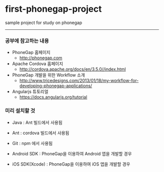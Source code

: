 # first-phonegap-project

sample project for study on phonegap

------------------------------------- 




### 공부에 참고하는 내용 

- PhoneGap 홈페이지 
	- http://phonegap.com
- Apache Cordova 홈페이지
	- http://cordova.apache.org/docs/en/3.5.0//index.html 
- PhoneGap 개발을 위한 Workflow 소개
	- http://www.tricedesigns.com/2013/01/18/my-workflow-for-developing-phonegap-applications/ 
- Angularjs 튜토리얼
	- https://docs.angularjs.org/tutorial

### 미리 설치할 것

- Java : Ant 빌드에서 사용됨

- Ant : cordova 빌드에서 사용됨

- Git : npm 에서 사용됨

- Android SDK : PhoneGap을 이용하여 Android 앱을 개발할 경우 

- iOS SDK(Xcode) : PhoneGap을 이용하여 iOS 앱을 개발할 경우
